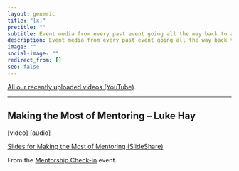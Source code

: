 ```yaml
---
layout: generic
title: "[x]"
pretitle: ""
subtitle: Event media from every past event going all the way back to about a week ago
description: Event media from every past event going all the way back to about a week ago
image: ""
social-image: ""
redirect_from: []
seo: false
---
```

[All our recently uploaded videos (YouTube)](https://www.youtube.com/channel/UC9hOYRFJn2NgV406gr9jajw/videos).

---

## Making the Most of Mentoring – Luke Hay

\[video] \[audio]

[](https://uxbri.org/mentorship-check-in)[S﻿lides for Making the Most of Mentoring (SlideShare)](https://www.slideshare.net/uxbri/luke-hay-making-the-most-of-mentoring)

F﻿rom the [Mentorship Check-in](https://uxbri.org/mentorship-check-in) event.

[](https://www.slideshare.net/uxbri/luke-hay-making-the-most-of-mentoring)